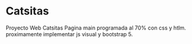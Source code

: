 # Catsitas
Proyecto Web Catsitas
Pagina main programada al 70% con css y htlm.
proximamente implementar js visual y bootstrap 5.
